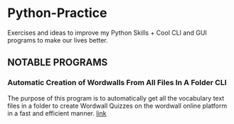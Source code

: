 # Python-Practice
Exercises and ideas to improve my Python Skills + Cool CLI and GUI programs to make our lives better.

## NOTABLE PROGRAMS

### Automatic Creation of Wordwalls From All Files In A Folder CLI
The purpose of this program is to automatically get all the vocabulary text files in a folder to create Wordwall Quizzes on the wordwall online platform in a fast and efficient manner.
[link](https://github.com/GeroZayas/Python-Practice/blob/main/Create_Wordwalls_From_All_Files_In_Folder.py)




